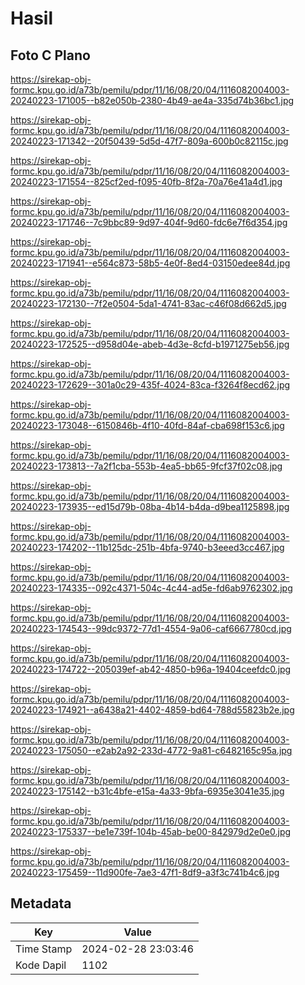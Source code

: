 # Hasil

## Foto C Plano

https://sirekap-obj-formc.kpu.go.id/a73b/pemilu/pdpr/11/16/08/20/04/1116082004003-20240223-171005--b82e050b-2380-4b49-ae4a-335d74b36bc1.jpg

https://sirekap-obj-formc.kpu.go.id/a73b/pemilu/pdpr/11/16/08/20/04/1116082004003-20240223-171342--20f50439-5d5d-47f7-809a-600b0c82115c.jpg

https://sirekap-obj-formc.kpu.go.id/a73b/pemilu/pdpr/11/16/08/20/04/1116082004003-20240223-171554--825cf2ed-f095-40fb-8f2a-70a76e41a4d1.jpg

https://sirekap-obj-formc.kpu.go.id/a73b/pemilu/pdpr/11/16/08/20/04/1116082004003-20240223-171746--7c9bbc89-9d97-404f-9d60-fdc6e7f6d354.jpg

https://sirekap-obj-formc.kpu.go.id/a73b/pemilu/pdpr/11/16/08/20/04/1116082004003-20240223-171941--e564c873-58b5-4e0f-8ed4-03150edee84d.jpg

https://sirekap-obj-formc.kpu.go.id/a73b/pemilu/pdpr/11/16/08/20/04/1116082004003-20240223-172130--7f2e0504-5da1-4741-83ac-c46f08d662d5.jpg

https://sirekap-obj-formc.kpu.go.id/a73b/pemilu/pdpr/11/16/08/20/04/1116082004003-20240223-172525--d958d04e-abeb-4d3e-8cfd-b1971275eb56.jpg

https://sirekap-obj-formc.kpu.go.id/a73b/pemilu/pdpr/11/16/08/20/04/1116082004003-20240223-172629--301a0c29-435f-4024-83ca-f3264f8ecd62.jpg

https://sirekap-obj-formc.kpu.go.id/a73b/pemilu/pdpr/11/16/08/20/04/1116082004003-20240223-173048--6150846b-4f10-40fd-84af-cba698f153c6.jpg

https://sirekap-obj-formc.kpu.go.id/a73b/pemilu/pdpr/11/16/08/20/04/1116082004003-20240223-173813--7a2f1cba-553b-4ea5-bb65-9fcf37f02c08.jpg

https://sirekap-obj-formc.kpu.go.id/a73b/pemilu/pdpr/11/16/08/20/04/1116082004003-20240223-173935--ed15d79b-08ba-4b14-b4da-d9bea1125898.jpg

https://sirekap-obj-formc.kpu.go.id/a73b/pemilu/pdpr/11/16/08/20/04/1116082004003-20240223-174202--11b125dc-251b-4bfa-9740-b3eeed3cc467.jpg

https://sirekap-obj-formc.kpu.go.id/a73b/pemilu/pdpr/11/16/08/20/04/1116082004003-20240223-174335--092c4371-504c-4c44-ad5e-fd6ab9762302.jpg

https://sirekap-obj-formc.kpu.go.id/a73b/pemilu/pdpr/11/16/08/20/04/1116082004003-20240223-174543--99dc9372-77d1-4554-9a06-caf6667780cd.jpg

https://sirekap-obj-formc.kpu.go.id/a73b/pemilu/pdpr/11/16/08/20/04/1116082004003-20240223-174722--205039ef-ab42-4850-b96a-19404ceefdc0.jpg

https://sirekap-obj-formc.kpu.go.id/a73b/pemilu/pdpr/11/16/08/20/04/1116082004003-20240223-174921--a6438a21-4402-4859-bd64-788d55823b2e.jpg

https://sirekap-obj-formc.kpu.go.id/a73b/pemilu/pdpr/11/16/08/20/04/1116082004003-20240223-175050--e2ab2a92-233d-4772-9a81-c6482165c95a.jpg

https://sirekap-obj-formc.kpu.go.id/a73b/pemilu/pdpr/11/16/08/20/04/1116082004003-20240223-175142--b31c4bfe-e15a-4a33-9bfa-6935e3041e35.jpg

https://sirekap-obj-formc.kpu.go.id/a73b/pemilu/pdpr/11/16/08/20/04/1116082004003-20240223-175337--be1e739f-104b-45ab-be00-842979d2e0e0.jpg

https://sirekap-obj-formc.kpu.go.id/a73b/pemilu/pdpr/11/16/08/20/04/1116082004003-20240223-175459--11d900fe-7ae3-47f1-8df9-a3f3c741b4c6.jpg


## Metadata

| Key        | Value               |
| ---------- | ------------------- |
| Time Stamp | 2024-02-28 23:03:46 |
| Kode Dapil | 1102                |



